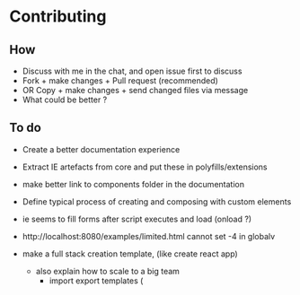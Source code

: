 # Contributing

## How

 * Discuss with me in the chat, and open issue first to discuss
 * Fork + make changes + Pull request (recommended)
 * OR Copy + make changes + send changed files via message
 * What could be better ?
 
## To do

 * Create a better documentation experience
 * Extract IE artefacts from core and put these in polyfills/extensions
 * make better link to components folder in the documentation
 * Define typical process of creating and composing with custom elements
 * ie seems to fill forms after script executes and load (onload ?)
 * http://localhost:8080/examples/limited.html cannot set -4 in globalv
 * make a full stack creation template, (like create react app)
    * also explain how to scale to a big team
        * import export templates (<script type="module"> or <link rel="import">)
    * webpack
    * minifier, transpiler, etc
 * better explain the strengths and weaknesses of the library

 * see how checking for equality before assigning textContent affects performance
 * further explore and document best practices for
    * keyboard shortcuts, (acceskey, keydown listener), gamepad support
    * form validation, form submits
        * web payements
        * speech to text
        * biometric authentification (facial, voice, fingerprint recognition),
        * 2 factors (ex password + token)
        * social authentification (Open Auth ?)
    * multimedia content, 
        * audio , text to speech
        * video 
        * canvas
        * VR, AR
    * local navigation (menu bars, links, buttons)
    * disabled js, and fallbacks
    * cross device support, phone, tablets, fridges, smartwatch, tv
        * UX, css media queries, button size, pointer events, touch events, both
    * website monetization and growth
        * navigator.share
        * social network sharing, email link
        * donation links
 * server side rendering 
    * static
    * on the fly, streaming html
    * html + js + css in one file ? .vue ?
    * html transpiler or research html template engine
 * streaming text editor
 * better developper tools
    * indexed error messages in the doc
    * more warnings
    * text editors plugins
 * create plugin system to add and remove data-* directives
 * lit-html 
 * add tabindex="0" when data-function="keydown-anyname" is used on something that does not have focus by default (like div), and no tabindex is already set, body does not need it
 * make sure it integrates well with webpack, rollup, ie, "modules": false
 * make it easier to toggle attributes and class names from elements that are injected from template or from lists
 * https://github.com/bfred-it/select-dom see if that is faster to iterate on every dom element
 that has data-*
 * hooks for custom elements after/before create 
 